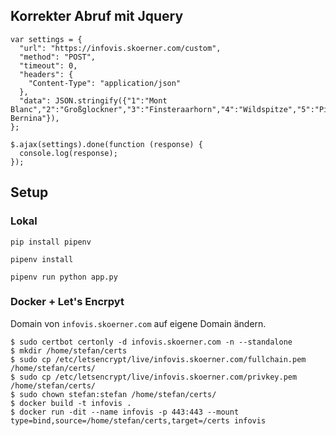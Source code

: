 ## Korrekter Abruf mit Jquery

````
var settings = {
  "url": "https://infovis.skoerner.com/custom",
  "method": "POST",
  "timeout": 0,
  "headers": {
    "Content-Type": "application/json"
  },
  "data": JSON.stringify({"1":"Mont Blanc","2":"Großglockner","3":"Finsteraarhorn","4":"Wildspitze","5":"Piz Bernina"}),
};

$.ajax(settings).done(function (response) {
  console.log(response);
});

````


## Setup 

### Lokal
```
pip install pipenv
```

```
pipenv install
```
```
pipenv run python app.py
```


### Docker + Let's Encrpyt
Domain von ```infovis.skoerner.com``` auf eigene Domain ändern.
````
$ sudo certbot certonly -d infovis.skoerner.com -n --standalone
$ mkdir /home/stefan/certs
$ sudo cp /etc/letsencrypt/live/infovis.skoerner.com/fullchain.pem /home/stefan/certs/
$ sudo cp /etc/letsencrypt/live/infovis.skoerner.com/privkey.pem /home/stefan/certs/
$ sudo chown stefan:stefan /home/stefan/certs/
$ docker build -t infovis .
$ docker run -dit --name infovis -p 443:443 --mount type=bind,source=/home/stefan/certs,target=/certs infovis
````
